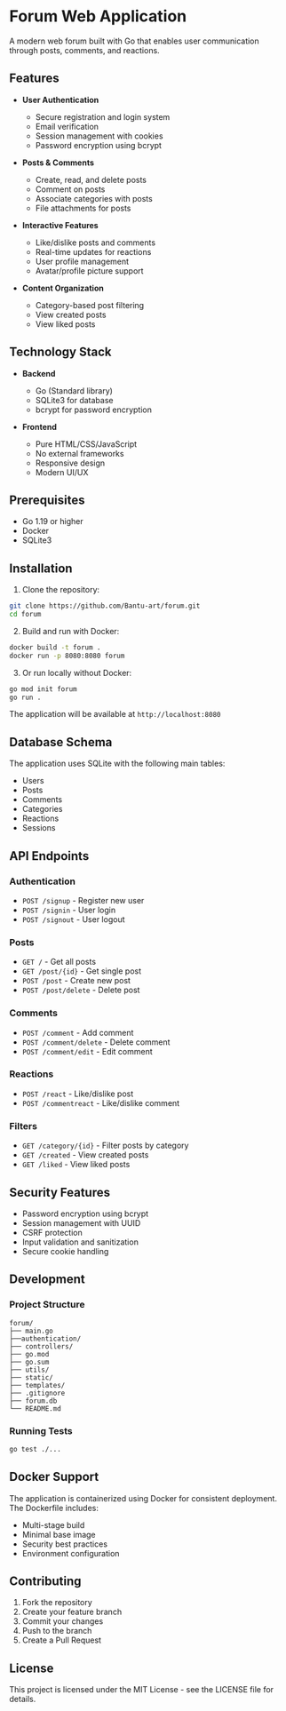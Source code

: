 # Forum Web Application

A modern web forum built with Go that enables user communication through posts, comments, and reactions.

## Features

- **User Authentication**
  - Secure registration and login system
  - Email verification
  - Session management with cookies
  - Password encryption using bcrypt

- **Posts & Comments**
  - Create, read, and delete posts
  - Comment on posts
  - Associate categories with posts
  - File attachments for posts

- **Interactive Features**
  - Like/dislike posts and comments
  - Real-time updates for reactions
  - User profile management
  - Avatar/profile picture support

- **Content Organization**
  - Category-based post filtering
  - View created posts
  - View liked posts

## Technology Stack

- **Backend**
  - Go (Standard library)
  - SQLite3 for database
  - bcrypt for password encryption

- **Frontend**
  - Pure HTML/CSS/JavaScript
  - No external frameworks
  - Responsive design
  - Modern UI/UX

## Prerequisites

- Go 1.19 or higher
- Docker
- SQLite3

## Installation

1. Clone the repository:
```bash
git clone https://github.com/Bantu-art/forum.git
cd forum
```

2. Build and run with Docker:
```bash
docker build -t forum .
docker run -p 8080:8080 forum
```

3. Or run locally without Docker:
```bash
go mod init forum
go run .
```

The application will be available at `http://localhost:8080`

## Database Schema

The application uses SQLite with the following main tables:
- Users
- Posts
- Comments
- Categories
- Reactions
- Sessions

## API Endpoints

### Authentication
- `POST /signup` - Register new user
- `POST /signin` - User login
- `POST /signout` - User logout

### Posts
- `GET /` - Get all posts
- `GET /post/{id}` - Get single post
- `POST /post` - Create new post
- `POST /post/delete` - Delete post

### Comments
- `POST /comment` - Add comment
- `POST /comment/delete` - Delete comment
- `POST /comment/edit` - Edit comment

### Reactions
- `POST /react` - Like/dislike post
- `POST /commentreact` - Like/dislike comment

### Filters
- `GET /category/{id}` - Filter posts by category
- `GET /created` - View created posts
- `GET /liked` - View liked posts

## Security Features

- Password encryption using bcrypt
- Session management with UUID
- CSRF protection
- Input validation and sanitization
- Secure cookie handling

## Development

### Project Structure
```
forum/
├── main.go
├──authentication/
├── controllers/
├── go.mod
├── go.sum
├── utils/
├── static/
├── templates/
├── .gitignore
├── forum.db
└── README.md
```

### Running Tests
```bash
go test ./...
```

## Docker Support

The application is containerized using Docker for consistent deployment. The Dockerfile includes:
- Multi-stage build
- Minimal base image
- Security best practices
- Environment configuration

## Contributing

1. Fork the repository
2. Create your feature branch
3. Commit your changes
4. Push to the branch
5. Create a Pull Request

## License

This project is licensed under the MIT License - see the LICENSE file for details.
